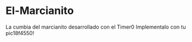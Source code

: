 # El-Marcianito
La cumbia del marcianito desarrollado con el Timer0
Implementalo con tu pic18f4550! 

